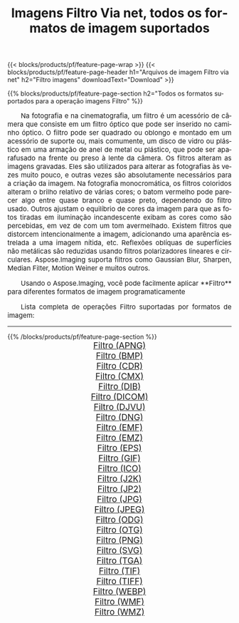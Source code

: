 ﻿---
title: Imagens Filtro Via net, todos os formatos de imagem suportados 
weight: 3920
url: /pt/net/filter 
lang: pt
langdirlevel: 2
locales: zh-hans,ja,it,ru,de,es,fr,nl,id,lt,pl,pt,vi,tr,ko,zh-hant,ar,hi,th,sv,cs,uk,he
description: Usando Aspose.Imaging, você pode facilmente imagens Filtro Via net
---

{{< blocks/products/pf/feature-page-wrap >}}
{{< blocks/products/pf/feature-page-header h1="Arquivos de imagem Filtro via net" h2="Filtro imagens" downloadText="Download" >}}


{{% blocks/products/pf/feature-page-section  h2="Todos os formatos suportados para a operação imagens Filtro" %}}
<p align="justify" style="text-indent:2em;font-size:15px;">
Na fotografia e na cinematografia, um filtro é um acessório de câmera que consiste em um filtro óptico que pode ser inserido no caminho óptico. O filtro pode ser quadrado ou oblongo e montado em um acessório de suporte ou, mais comumente, um disco de vidro ou plástico em uma armação de anel de metal ou plástico, que pode ser aparafusado na frente ou preso à lente da câmera. Os filtros alteram as imagens gravadas. Eles são utilizados para alterar as fotografias às vezes muito pouco, e outras vezes são absolutamente necessários para a criação da imagem. Na fotografia monocromática, os filtros coloridos alteram o brilho relativo de várias cores; o batom vermelho pode parecer algo entre quase branco e quase preto, dependendo do filtro usado. Outros ajustam o equilíbrio de cores da imagem para que as fotos tiradas em iluminação incandescente exibam as cores como são percebidas, em vez de com um tom avermelhado. Existem filtros que distorcem intencionalmente a imagem, adicionando uma aparência estrelada a uma imagem nítida, etc. Reflexões oblíquas de superfícies não metálicas são reduzidas usando filtros polarizadores lineares e circulares. Aspose.Imaging suporta filtros como Gaussian Blur, Sharpen, Median Filter, Motion Weiner e muitos outros.
</p>
<p align="justify" style="text-indent:2em;font-size:15px;">
Usando o Aspose.Imaging, você pode facilmente aplicar **Filtro** para diferentes formatos de imagem programaticamente
</p>
<p align="justify" style="text-indent:2em;font-size:15px;">
Lista completa de operações Filtro suportadas por formatos de imagem:
</p>
<hr/>
{{% /blocks/products/pf/feature-page-section %}}
<div class="container-fluid productfamilypage bg-gray">
    <div class="convertypes bg-gray agp-content section">
        <div class="container">
		<div class="row other-converters" style="gap: 10px;font-size: 19px;text-align:center;">
		    <div class='col-md-2 other-converter remove-lp remove-rp'><a href="/imaging/pt/net/filter/apng" style="padding:15px;">Filtro (APNG)</a></div><div class='col-md-2 other-converter remove-lp remove-rp'><a href="/imaging/pt/net/filter/bmp" style="padding:15px;">Filtro (BMP)</a></div><div class='col-md-2 other-converter remove-lp remove-rp'><a href="/imaging/pt/net/filter/cdr" style="padding:15px;">Filtro (CDR)</a></div><div class='col-md-2 other-converter remove-lp remove-rp'><a href="/imaging/pt/net/filter/cmx" style="padding:15px;">Filtro (CMX)</a></div><div class='col-md-2 other-converter remove-lp remove-rp'><a href="/imaging/pt/net/filter/dib" style="padding:15px;">Filtro (DIB)</a></div><div class='col-md-2 other-converter remove-lp remove-rp'><a href="/imaging/pt/net/filter/dicom" style="padding:15px;">Filtro (DICOM)</a></div><div class='col-md-2 other-converter remove-lp remove-rp'><a href="/imaging/pt/net/filter/djvu" style="padding:15px;">Filtro (DJVU)</a></div><div class='col-md-2 other-converter remove-lp remove-rp'><a href="/imaging/pt/net/filter/dng" style="padding:15px;">Filtro (DNG)</a></div><div class='col-md-2 other-converter remove-lp remove-rp'><a href="/imaging/pt/net/filter/emf" style="padding:15px;">Filtro (EMF)</a></div><div class='col-md-2 other-converter remove-lp remove-rp'><a href="/imaging/pt/net/filter/emz" style="padding:15px;">Filtro (EMZ)</a></div><div class='col-md-2 other-converter remove-lp remove-rp'><a href="/imaging/pt/net/filter/eps" style="padding:15px;">Filtro (EPS)</a></div><div class='col-md-2 other-converter remove-lp remove-rp'><a href="/imaging/pt/net/filter/gif" style="padding:15px;">Filtro (GIF)</a></div><div class='col-md-2 other-converter remove-lp remove-rp'><a href="/imaging/pt/net/filter/ico" style="padding:15px;">Filtro (ICO)</a></div><div class='col-md-2 other-converter remove-lp remove-rp'><a href="/imaging/pt/net/filter/j2k" style="padding:15px;">Filtro (J2K)</a></div><div class='col-md-2 other-converter remove-lp remove-rp'><a href="/imaging/pt/net/filter/jp2" style="padding:15px;">Filtro (JP2)</a></div><div class='col-md-2 other-converter remove-lp remove-rp'><a href="/imaging/pt/net/filter/jpg" style="padding:15px;">Filtro (JPG)</a></div><div class='col-md-2 other-converter remove-lp remove-rp'><a href="/imaging/pt/net/filter/jpeg" style="padding:15px;">Filtro (JPEG)</a></div><div class='col-md-2 other-converter remove-lp remove-rp'><a href="/imaging/pt/net/filter/odg" style="padding:15px;">Filtro (ODG)</a></div><div class='col-md-2 other-converter remove-lp remove-rp'><a href="/imaging/pt/net/filter/otg" style="padding:15px;">Filtro (OTG)</a></div><div class='col-md-2 other-converter remove-lp remove-rp'><a href="/imaging/pt/net/filter/png" style="padding:15px;">Filtro (PNG)</a></div><div class='col-md-2 other-converter remove-lp remove-rp'><a href="/imaging/pt/net/filter/svg" style="padding:15px;">Filtro (SVG)</a></div><div class='col-md-2 other-converter remove-lp remove-rp'><a href="/imaging/pt/net/filter/tga" style="padding:15px;">Filtro (TGA)</a></div><div class='col-md-2 other-converter remove-lp remove-rp'><a href="/imaging/pt/net/filter/tif" style="padding:15px;">Filtro (TIF)</a></div><div class='col-md-2 other-converter remove-lp remove-rp'><a href="/imaging/pt/net/filter/tiff" style="padding:15px;">Filtro (TIFF)</a></div><div class='col-md-2 other-converter remove-lp remove-rp'><a href="/imaging/pt/net/filter/webp" style="padding:15px;">Filtro (WEBP)</a></div><div class='col-md-2 other-converter remove-lp remove-rp'><a href="/imaging/pt/net/filter/wmf" style="padding:15px;">Filtro (WMF)</a></div><div class='col-md-2 other-converter remove-lp remove-rp'><a href="/imaging/pt/net/filter/wmz" style="padding:15px;">Filtro (WMZ)</a></div>
                </div>
        </div>
    </div>
</div>
<br/>
